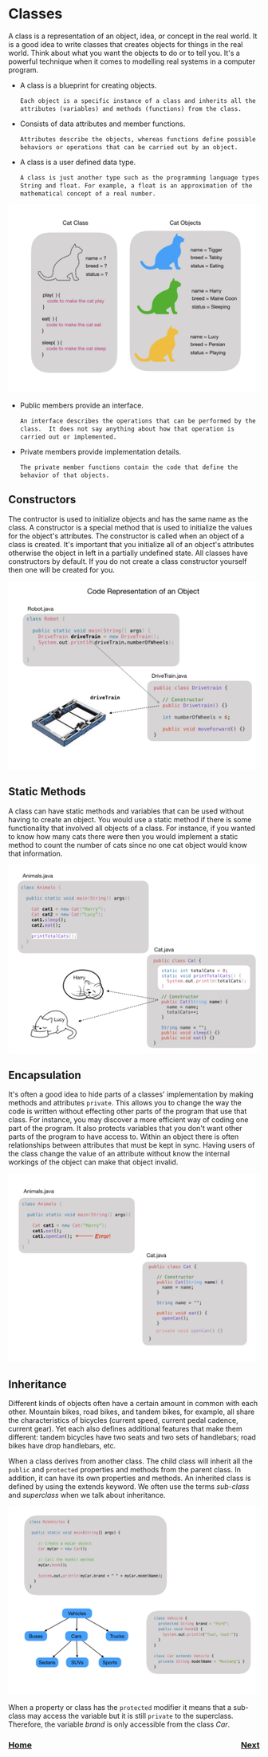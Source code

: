 # Classes
A class is a representation of an object, idea, or concept in the real world. It is a good idea to write classes that creates objects for things in the real world. Think about what you want the objects to do or to tell you. It's a powerful technique when it comes to modelling real systems in a computer program. 

- A class is a blueprint for creating objects.

      Each object is a specific instance of a class and inherits all the attributes (variables) and methods (functions) from the class.

- Consists of data attributes and member functions.

      Attributes describe the objects, whereas functions define possible behaviors or operations that can be carried out by an object.

- A class is a user defined data type.

      A class is just another type such as the programming language types String and float. For example, a float is an approximation of the mathematical concept of a real number. 

![Classes](../../images/FRCProgramming/FRCProgramming.002.jpeg)

- Public members provide an interface.

      An interface describes the operations that can be performed by the class.  It does not say anything about how that operation is carried out or implemented.

- Private members provide implementation details.

      The private member functions contain the code that define the behavior of that objects.

## Constructors
The contructor is used to initialize objects and has the same name as the class.  A constructor is a special method that is used to initialize the values for the object's attributes. The constructor is called when an object of a class is created.  It's important that you initialize all of an object's attributes otherwise the object in left in a partially undefined state. All classes have constructors by default. If you do not create a class constructor yourself then one will be created for you.


![Classes](../../images/FRCProgramming/FRCProgramming.003.jpeg)

## Static Methods
A class can have static methods and variables that can be used without having to create an object.  You would use a static method if there is some functionality that involved all objects of a class. For instance, if you wanted to know how many cats there were then you would implement a static method to count the number of cats since no one cat object would know that information.

![Static Methods](../../images/FRCProgramming/FRCProgramming.004.jpeg)

## Encapsulation
It's often a good idea to hide parts of a classes' implementation by making methods and attributes `private`.  This allows you to change the way the code is written without effecting other parts of the program that use that class.  For instance, you may discover a more efficient way of coding one part of the program. It also protects variables that you don't want other parts of the program to have access to.  Within an object there is often relationships between attributes that must be kept in sync.  Having users of the class change the value of an attribute without know the internal workings of the object can make that object invalid. 

![Encapsulation](../../images/FRCProgramming/FRCProgramming.005.jpeg)

## Inheritance
Different kinds of objects often have a certain amount in common with each other. Mountain bikes, road bikes, and tandem bikes, for example, all share the characteristics of bicycles (current speed, current pedal cadence, current gear). Yet each also defines additional features that make them different: tandem bicycles have two seats and two sets of handlebars; road bikes have drop handlebars, etc.

When a class derives from another class. The child class will inherit all the `public` and `protected` properties and methods from the parent class. In addition, it can have its own properties and methods. An inherited class is defined by using the extends keyword. We often use the terms <i>sub-class</i> and <i>superclass</i> when we talk about inheritance.

![Inheritance](../../images/FRCProgramming/FRCProgramming.006.jpeg)

When a property or class has the `protected` modifier it means that a sub-class may access the variable but it is still `private` to the superclass.  Therefore, the variable <i>brand</i> is only accessible from the class <i>Car</i>.

<h3><span style="float:left">
<a href="intro.md">Home</a></span>
<span style="float:right">
<a href="../intro.md">Next</a></span></h3>